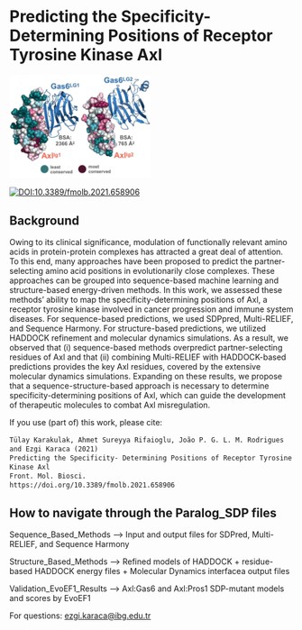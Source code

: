 # Predicting the Specificity- Determining Positions of Receptor Tyrosine Kinase Axl
<img src="logo.png" alt="logo" width="250" />

[![DOI:10.3389/fmolb.2021.658906](http://img.shields.io/badge/DOI-10.3389/fmolb.2021.658906-B31B1B.svg)](https://doi.org/10.3389/fmolb.2021.658906)

## Background

Owing to its clinical significance, modulation of functionally relevant amino acids in protein-protein complexes has attracted a great deal of attention. To this end, many approaches have been proposed to predict the partner-selecting amino acid positions in evolutionarily close complexes. These approaches can be grouped into sequence-based machine learning and structure-based energy-driven methods. In this work, we assessed these methods’ ability to map the specificity-determining positions of Axl, a receptor tyrosine kinase involved in cancer progression and immune system diseases. For sequence-based predictions, we used SDPpred, Multi-RELIEF, and Sequence Harmony. For structure-based predictions, we utilized HADDOCK refinement and molecular dynamics simulations. As a result, we observed that (i) sequence-based methods overpredict partner-selecting residues of Axl and that (ii) combining Multi-RELIEF with HADDOCK-based predictions provides the key Axl residues, covered by the extensive molecular dynamics simulations. Expanding on these results, we propose that a sequence-structure-based approach is necessary to determine specificity-determining positions of Axl, which can guide the development of therapeutic molecules to combat Axl misregulation.

If you use (part of) this work, please cite:
```
Tülay Karakulak, Ahmet Sureyya Rifaioglu, João P. G. L. M. Rodrigues and Ezgi Karaca (2021)
Predicting the Specificity- Determining Positions of Receptor Tyrosine Kinase Axl
Front. Mol. Biosci.
https://doi.org/10.3389/fmolb.2021.658906
```

## How to navigate through the Paralog_SDP files

Sequence_Based_Methods --> Input and output files for SDPred, Multi-RELIEF, and Sequence Harmony

Structure_Based_Methods --> Refined models of HADDOCK + residue-based HADDOCK energy files + Molecular Dynamics interfacea output files

Validation_EvoEF1_Results --> Axl:Gas6 and Axl:Pros1 SDP-mutant models and scores by EvoEF1

For questions: ezgi.karaca@ibg.edu.tr
